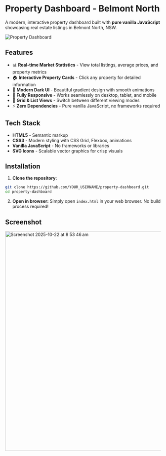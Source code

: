 # Property Dashboard - Belmont North

A modern, interactive property dashboard built with **pure vanilla JavaScript** showcasing real estate listings in Belmont North, NSW.

![Property Dashboard](https://via.placeholder.com/800x400?text=Property+Dashboard)

## Features

- 📊 **Real-time Market Statistics** - View total listings, average prices, and property metrics
- 🏠 **Interactive Property Cards** - Click any property for detailed information
- 🎨 **Modern Dark UI** - Beautiful gradient design with smooth animations
- 📱 **Fully Responsive** - Works seamlessly on desktop, tablet, and mobile
- 🔄 **Grid & List Views** - Switch between different viewing modes
- ⚡ **Zero Dependencies** - Pure vanilla JavaScript, no frameworks required

## Tech Stack

- **HTML5** - Semantic markup
- **CSS3** - Modern styling with CSS Grid, Flexbox, animations
- **Vanilla JavaScript** - No frameworks or libraries
- **SVG Icons** - Scalable vector graphics for crisp visuals

## Installation

1. **Clone the repository:**
```bash
git clone https://github.com/YOUR_USERNAME/property-dashboard.git
cd property-dashboard
```

2. **Open in browser:**
Simply open `index.html` in your web browser. No build process required!


## Screenshot
<img width="1387" height="712" alt="Screenshot 2025-10-22 at 8 53 46 am" src="https://github.com/user-attachments/assets/eef0f221-c853-45e6-b614-7d0c6a134dbd" />



